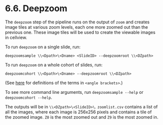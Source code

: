# 6.6. Deepzoom

The `deepzoom` step of the pipeline runs on the output of `zoom` and creates
image tiles at various zoom levels, each one more zoomed out than the previous
one.  These image tiles will be used to create the viewable images in cellview.

To run `deepzoom` on a single slide, run:
```
deepzoomsample \\<Dpath>\<Dname> <SlideID> --deepzoomroot \\<DZpath>
```

To run `deepzoom` on a whole cohort of slides, run:
```
deepzoomcohort \\<Dpath>\<Dname> --deepzoomroot \\<DZpath>
```
(See [here](../../scans/docs/Definitions.md#43-definitions) for definitions
of the terms in `<angle brackets>`.)

To see more command line arguments, run `deepzoomsample --help` or `deepzoomcohort --help`.

The outputs will be in `\\<DZpath>\<SlideID>\`.  `zoomlist.csv` contains
a list of all the images, where each image is 256x256 pixels and contains
a tile of the zoomed image.  `Z0` is the most zoomed out and `Z9` is the
most zoomed in.
